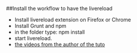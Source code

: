 ##Install the workflow to have the livereload
-   Install livereload extension on Firefox or Chrome
-   Install Grunt and npm
-   in the folder type: npm install
-   start livereload.
-   [the videos from the author of the tuto](https://bitsofco.de/javascript-array-methods-mutator-methods/)

